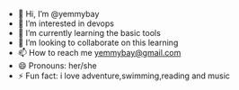 - 👋 Hi, I’m @yemmybay
- 👀 I’m interested in devops
- 🌱 I’m currently learning the basic tools
- 💞️ I’m looking to collaborate on this learning
- 📫 How to reach me yemmybay@gmail.com
- 😄 Pronouns: her/she
- ⚡ Fun fact: i love adventure,swimming,reading and music

<!---
yemmybay/yemmybay is a ✨ special ✨ repository because its `README.md` (this file) appears on your GitHub profile.
You can click the Preview link to take a look at your changes.
--->
